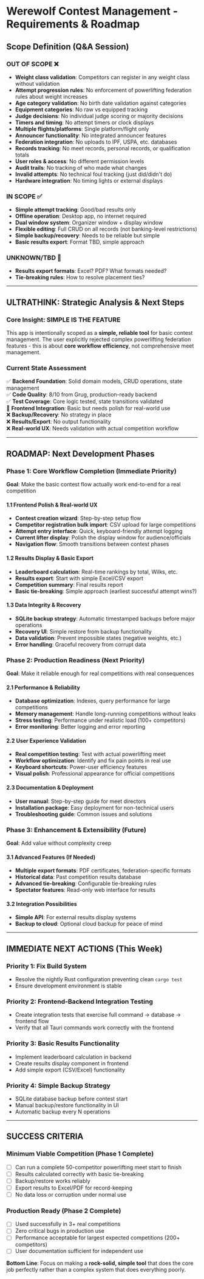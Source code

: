 # Werewolf Contest Management - Requirements & Roadmap

## Scope Definition (Q&A Session)

### OUT OF SCOPE ❌
- **Weight class validation**: Competitors can register in any weight class without validation
- **Attempt progression rules**: No enforcement of powerlifting federation rules about weight increases
- **Age category validation**: No birth date validation against categories  
- **Equipment categories**: No raw vs equipped tracking
- **Judge decisions**: No individual judge scoring or majority decisions
- **Timers and timing**: No attempt timers or clock displays
- **Multiple flights/platforms**: Single platform/flight only
- **Announcer functionality**: No integrated announcer features
- **Federation integration**: No uploads to IPF, USPA, etc. databases
- **Records tracking**: No meet records, personal records, or qualification totals
- **User roles & access**: No different permission levels
- **Audit trails**: No tracking of who made what changes
- **Invalid attempts**: No technical foul tracking (just did/didn't do)
- **Hardware integration**: No timing lights or external displays

### IN SCOPE ✅
- **Simple attempt tracking**: Good/bad results only
- **Offline operation**: Desktop app, no internet required
- **Dual window system**: Organizer window + display window
- **Flexible editing**: Full CRUD on all records (not banking-level restrictions)
- **Simple backup/recovery**: Needs to be reliable but simple
- **Basic results export**: Format TBD, simple approach

### UNKNOWN/TBD 🤔
- **Results export formats**: Excel? PDF? What formats needed?
- **Tie-breaking rules**: How to resolve placement ties?

---

## ULTRATHINK: Strategic Analysis & Next Steps

### Core Insight: SIMPLE IS THE FEATURE
This app is intentionally scoped as a **simple, reliable tool** for basic contest management. The user explicitly rejected complex powerlifting federation features - this is about **core workflow efficiency**, not comprehensive meet management.

### Current State Assessment
✅ **Backend Foundation**: Solid domain models, CRUD operations, state management  
✅ **Code Quality**: 8/10 from Grug, production-ready backend  
✅ **Test Coverage**: Core logic tested, state transitions validated  
🔄 **Frontend Integration**: Basic but needs polish for real-world use  
❌ **Backup/Recovery**: No strategy in place  
❌ **Results/Export**: No output functionality  
❌ **Real-world UX**: Needs validation with actual competition workflow  

---

## ROADMAP: Next Development Phases

### **Phase 1: Core Workflow Completion** (Immediate Priority)
**Goal**: Make the basic contest flow actually work end-to-end for a real competition

#### 1.1 Frontend Polish & Real-world UX
- **Contest creation wizard**: Step-by-step setup flow
- **Competitor registration bulk import**: CSV upload for large competitions  
- **Attempt entry interface**: Quick, keyboard-friendly attempt logging
- **Current lifter display**: Polish the display window for audience/officials
- **Navigation flow**: Smooth transitions between contest phases

#### 1.2 Results Display & Basic Export  
- **Leaderboard calculation**: Real-time rankings by total, Wilks, etc.
- **Results export**: Start with simple Excel/CSV export
- **Competition summary**: Final results report
- **Basic tie-breaking**: Simple approach (earliest successful attempt wins?)

#### 1.3 Data Integrity & Recovery
- **SQLite backup strategy**: Automatic timestamped backups before major operations
- **Recovery UI**: Simple restore from backup functionality  
- **Data validation**: Prevent impossible states (negative weights, etc.)
- **Error handling**: Graceful recovery from corrupt data

### **Phase 2: Production Readiness** (Next Priority)
**Goal**: Make it reliable enough for real competitions with real consequences

#### 2.1 Performance & Reliability
- **Database optimization**: Indexes, query performance for large competitions
- **Memory management**: Handle long-running competitions without leaks
- **Stress testing**: Performance under realistic load (100+ competitors)
- **Error monitoring**: Better logging and error reporting

#### 2.2 User Experience Validation  
- **Real competition testing**: Test with actual powerlifting meet
- **Workflow optimization**: Identify and fix pain points in real use
- **Keyboard shortcuts**: Power-user efficiency features
- **Visual polish**: Professional appearance for official competitions

#### 2.3 Documentation & Deployment
- **User manual**: Step-by-step guide for meet directors
- **Installation package**: Easy deployment for non-technical users
- **Troubleshooting guide**: Common issues and solutions

### **Phase 3: Enhancement & Extensibility** (Future)
**Goal**: Add value without complexity creep

#### 3.1 Advanced Features (If Needed)
- **Multiple export formats**: PDF certificates, federation-specific formats
- **Historical data**: Past competition results database  
- **Advanced tie-breaking**: Configurable tie-breaking rules
- **Spectator features**: Read-only web interface for results

#### 3.2 Integration Possibilities
- **Simple API**: For external results display systems
- **Backup to cloud**: Optional cloud backup for peace of mind

---

## IMMEDIATE NEXT ACTIONS (This Week)

### Priority 1: **Fix Build System**
- Resolve the nightly Rust configuration preventing clean `cargo test`
- Ensure development environment is stable

### Priority 2: **Frontend-Backend Integration Testing**
- Create integration tests that exercise full command → database → frontend flow
- Verify that all Tauri commands work correctly with the frontend

### Priority 3: **Basic Results Functionality**  
- Implement leaderboard calculation in backend
- Create results display component in frontend
- Add simple export (CSV/Excel) functionality

### Priority 4: **Simple Backup Strategy**
- SQLite database backup before contest start
- Manual backup/restore functionality in UI
- Automatic backup every N operations

---

## SUCCESS CRITERIA

### **Minimum Viable Competition** (Phase 1 Complete)
- [ ] Can run a complete 50-competitor powerlifting meet start to finish
- [ ] Results calculated correctly with basic tie-breaking  
- [ ] Backup/restore works reliably
- [ ] Export results to Excel/PDF for record-keeping
- [ ] No data loss or corruption under normal use

### **Production Ready** (Phase 2 Complete)  
- [ ] Used successfully in 3+ real competitions
- [ ] Zero critical bugs in production use
- [ ] Performance acceptable for largest expected competitions (200+ competitors)
- [ ] User documentation sufficient for independent use

**Bottom Line**: Focus on making a **rock-solid, simple tool** that does the core job perfectly rather than a complex system that does everything poorly.